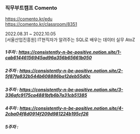 ### 직무부트캠프 Comento
https://comento.kr/edu  
https://comento.kr/classroom/8351  
  
2022.08.31 ~ 2022.10.05  
[서울산업진흥원] IT현직자가 알려주는 SQL로 배우는 데이터 실무 AtoZ  
  
  

##### 1주차 : https://consistently-n-be-positive.notion.site/1-cab61446156945ad96a356b65661b050
##### 2주차 : https://consistently-n-be-positive.notion.site/2-5f87fa832b544b608886ba12deb55d0c
##### 3주차 : https://consistently-n-be-positive.notion.site/3-336afc9175ca4881bfb6b7a31cb51385
##### 4주차 : https://consistently-n-be-positive.notion.site/4-2cba04f8d0914f209d981224b195cf26
##### 5주차 : 
